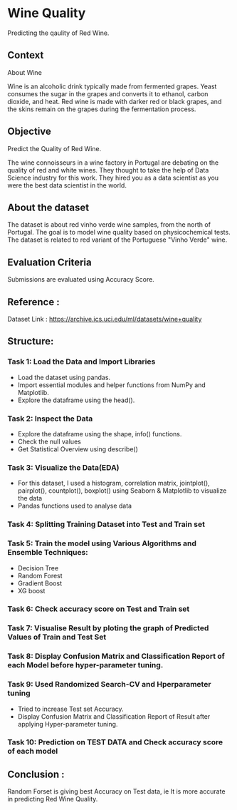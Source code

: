 # Wine Quality
Predicting the qaulity of Red Wine.

## Context 
About Wine

Wine is an alcoholic drink typically made from fermented grapes. Yeast consumes the sugar in the grapes and converts it to ethanol, carbon dioxide, and heat.
Red wine is made with darker red or black grapes, and the skins remain on the grapes during the fermentation process.

## Objective
Predict the Quality of Red Wine.

The wine connoisseurs in a wine factory in Portugal are debating on the quality of red and white wines. They thought to take the help of Data Science industry for this work. They hired you as a data scientist as you were the best data scientist in the world.

## About the dataset
The dataset is about red vinho verde wine samples, from the north of Portugal. The goal is to model wine quality based on physicochemical tests. The dataset is related to red variant of the Portuguese "Vinho Verde" wine.

## Evaluation Criteria
Submissions are evaluated using Accuracy Score.

## Reference :
Dataset Link : https://archive.ics.uci.edu/ml/datasets/wine+quality

## Structure:

### Task 1: Load the Data and Import Libraries
* Load the dataset using pandas.
* Import essential modules and helper functions from NumPy and Matplotlib.
* Explore the dataframe using the head().

### Task 2: Inspect the Data
* Explore the dataframe using the shape, info() functions.
* Check the null values
* Get Statistical Overview using describe()

### Task 3:  Visualize the Data(EDA)
* For this dataset, I used a histogram, correlation matrix, jointplot(), pairplot(), countplot(), boxplot()  using Seaborn & Matplotlib to visualize the data
* Pandas functions used to analyse data

### Task 4: Splitting Training Dataset into Test and Train set 
### Task 5: Train the model using Various Algorithms and Ensemble Techniques:
- Decision Tree
- Random Forest
- Gradient Boost
- XG boost
### Task 6: Check accuracy score on Test and Train set
### Task 7: Visualise Result by ploting the graph of Predicted Values of Train and Test Set 
### Task 8: Display Confusion Matrix and Classification Report of each Model before hyper-parameter tuning.
### Task 9: Used Randomized Search-CV and Hperparameter tuning
-  Tried to increase Test set Accuracy.
- Display Confusion Matrix and Classification Report of Result after applying Hyper-parameter tuning.
### Task 10: Prediction on TEST DATA and Check accuracy score of each model

## Conclusion :
Random Forset is giving best Accuracy on Test data, ie It is more accurate in predicting Red Wine Quality.

